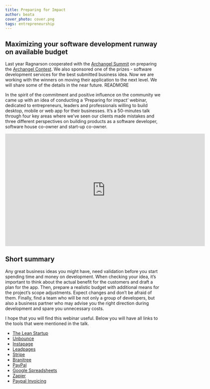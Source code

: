 ```yaml
---
title: Preparing for Impact
author: beata
cover_photo: cover.png
tags: entrepreneurship
---
```


## Maximizing your software development runway on available budget

Last year Ragnarson cooperated with the [Archangel Summit](http://www.archangelsummit.com/) on preparing the [Archangel Contest](https://programmedforimpact.ca/). We also sponsored one of the prizes - software development services for the best submitted business idea. Now we are working with the winners on moving their application to the next level. We will share some of the details in the near future.
READMORE

In the spirit of the commitment and positive influence on the community we came up with an idea of conducting a ‘Preparing for impact’ webinar, dedicated to entrepreneurs, leaders and professionals willing to build desktop, mobile or web app for their businesses. It’s a 50-minutes talk through four key areas where we’ve seen our clients made mistakes and three different perspectives on building products as a software developer, software house co-owner and start-up co-owner.

<iframe id="ytplayer" class="embed" type="text/html" width="640" height="360"
  src="https://www.youtube.com/embed/0dGCW9WJPVk"
  frameborder="0"></iframe>

## Short summary

Any great business ideas you might have, need validation before you start spending time and money on development. When checking your idea, it’s important to think about the actual benefit for the  customers and draft a plan for the app. Then, prepare a realistic budget with additional means for the project’s scope adjustments. Expect changes and don’t be afraid of them. Finally, find a team who will be not only a group of developers, but also a business partner who may advise you the right direction during development and spare you unnecessary costs.

I hope that you will find this webinar useful. Below you will have all links to the tools that were mentioned in the talk.

* [The Lean Startup](https://goo.gl/PVGSQV)
* [Unbounce](https://goo.gl/FnFvdn)
* [Instapage](https://goo.gl/OA7p1p)
* [Leadpages](https://goo.gl/EclysY)
* [Stripe](https://goo.gl/yfQs8J)
* [Branitree](https://goo.gl/PSB7RV)
* [PayPal](https://goo.gl/exLhNj)
* [Google Spreadsheets](https://goo.gl/SlXmh0)
* [Zapier](https://goo.gl/ZdBDMR)
* [Paypal Invoicing](https://goo.gl/icmYc6)
